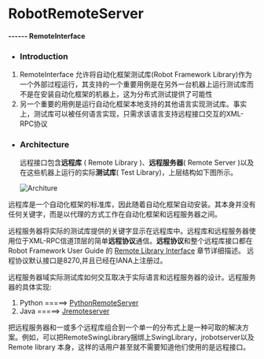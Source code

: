 # RobotRemoteServer

####                                                                                                                                                                                                    ------ RemoteInterface

- ### Introduction
1.  RemoteInterface 允许将自动化框架测试库(Robot Framework Library)作为一个外部过程运行，其支持的一个重要用例是在另外一台机器上运行测试库而不是在安装自动化框架的机器上，这为分布式测试提供了可能性
2.  另一个重要的用例是运行自动化框架本地支持的其他语言实现测试库。事实上，测试库可以被任何语言实现，只需求该语言支持远程接口交互的XML-RPC协议

- ### Architecture

  远程接口包含**远程库** ( Remote Library )、**远程服务器**( Remote Server )以及在这些机器上运行的实际**测试库**( Test Library)，上层结构如下图所示。

  ![Architure](E:\robotFramework\Architecture.png)

​        远程库是一个自动化框架的标准库，因此随着自动化框架自动安装。其本身并没有任何关键字，而是以代理的方式工作在自动化框架和远程服务器之间。

​        远程服务器将实际的测试库提供的关键字显示在远程库中。远程库和远程服务器使用位于XML-RPC信道顶层的简单**远程协议**通信。**远程协议**和整个远程库接口都在 Robot Framework User Guide 的 [Remote Library Interface](http://robotframework.org/robotframework/latest/RobotFrameworkUserGuide.html#remote-library-interface) 章节详细描述。 远程协议默认接口是8270,并且已经在IANA上注册过。

远程服务器域实际测试库如何交互取决于实际语言和远程服务器的设计。远程服务器的具体实现: 

1. Python    =====> [PythonRemoteServer](<https://github.com/robotframework/PythonRemoteServer>)
2. Java         =====>  [Jremoteserver](<https://github.com/ombre42/jrobotremoteserver>)

​        把远程服务器和一或多个远程库组合到一个单一的分布式上是一种可取的解决方案。例如，可以把RemoteSwingLibrary捆绑上SwingLibrary，jrobotserver以及Remote library 本身，这样的话用户甚至就不需要知道他们使用的是远程接口。